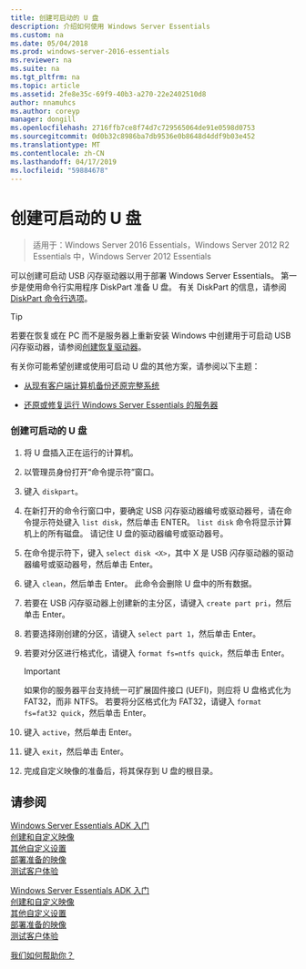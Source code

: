 ```yaml
---
title: 创建可启动的 U 盘
description: 介绍如何使用 Windows Server Essentials
ms.custom: na
ms.date: 05/04/2018
ms.prod: windows-server-2016-essentials
ms.reviewer: na
ms.suite: na
ms.tgt_pltfrm: na
ms.topic: article
ms.assetid: 2fe8e35c-69f9-40b3-a270-22e2402510d8
author: nnamuhcs
ms.author: coreyp
manager: dongill
ms.openlocfilehash: 2716ffb7ce8f74d7c729565064de91e0598d0753
ms.sourcegitcommit: 0d0b32c8986ba7db9536e0b8648d4ddf9b03e452
ms.translationtype: MT
ms.contentlocale: zh-CN
ms.lasthandoff: 04/17/2019
ms.locfileid: "59884678"
---
```

# <a name="create-a-bootable-usb-flash-drive"></a>创建可启动的 U 盘

>适用于：Windows Server 2016 Essentials，Windows Server 2012 R2 Essentials 中，Windows Server 2012 Essentials

可以创建可启动 USB 闪存驱动器以用于部署 Windows Server Essentials。 第一步是使用命令行实用程序 DiskPart 准备 U 盘。 有关 DiskPart 的信息，请参阅 [DiskPart 命令行选项](https://go.microsoft.com/fwlink/?LinkId=207073)。  


> [!TIP]
> 若要在恢复或在 PC 而不是服务器上重新安装 Windows 中创建用于可启动 USB 闪存驱动器，请参阅[创建恢复驱动器](https://support.microsoft.com/help/4026852/windows-create-a-recovery-drive)。
  
 有关你可能希望创建或使用可启动 U 盘的其他方案，请参阅以下主题：  
  
-   [从现有客户端计算机备份还原完整系统](../manage/restore-a-full-system-from-an-existing-client-computer-backup.md)  
  
-   [还原或修复运行 Windows Server Essentials 的服务器](../manage/restore-or-repair-your-server-running-windows-server-essentials.md)  

  
### <a name="to-create-a-bootable-usb-flash-drive"></a>创建可启动的 U 盘  
  
1.  将 U 盘插入正在运行的计算机。  
  
2.  以管理员身份打开“命令提示符”窗口。  
  
3.  键入 `diskpart`。  
  
4.  在新打开的命令行窗口中，要确定 USB 闪存驱动器编号或驱动器号，请在命令提示符处键入 `list disk`，然后单击 ENTER。 `list disk` 命令将显示计算机上的所有磁盘。 请记住 U 盘的驱动器编号或驱动器号。  
  
5.  在命令提示符下，键入 `select disk <X>`，其中 X 是 USB 闪存驱动器的驱动器编号或驱动器号，然后单击 Enter。  
  
6.  键入 `clean`，然后单击 Enter。 此命令会删除 U 盘中的所有数据。  
  
7.  若要在 USB 闪存驱动器上创建新的主分区，请键入 `create part pri`，然后单击 Enter。  
  
8.  若要选择刚创建的分区，请键入 `select part 1`，然后单击 Enter。  
  
9. 若要对分区进行格式化，请键入 `format fs=ntfs quick`，然后单击 Enter。  
  
    > [!IMPORTANT]
    >  如果你的服务器平台支持统一可扩展固件接口 (UEFI)，则应将 U 盘格式化为 FAT32，而非 NTFS。 若要将分区格式化为 FAT32，请键入 `format fs=fat32 quick`，然后单击 Enter。  
  
10. 键入 `active`，然后单击 Enter。  
  
11. 键入 `exit`，然后单击 Enter。  
  
12. 完成自定义映像的准备后，将其保存到 U 盘的根目录。  
  
## <a name="see-also"></a>请参阅  

 [Windows Server Essentials ADK 入门](Getting-Started-with-the-Windows-Server-Essentials-ADK.md)   
 [创建和自定义映像](Creating-and-Customizing-the-Image.md)   
 [其他自定义设置](Additional-Customizations.md)   
 [部署准备的映像](Preparing-the-Image-for-Deployment.md)   
 [测试客户体验](Testing-the-Customer-Experience.md)   

 [Windows Server Essentials ADK 入门](../install/Getting-Started-with-the-Windows-Server-Essentials-ADK.md)   
 [创建和自定义映像](../install/Creating-and-Customizing-the-Image.md)   
 [其他自定义设置](../install/Additional-Customizations.md)   
 [部署准备的映像](../install/Preparing-the-Image-for-Deployment.md)   
 [测试客户体验](../install/Testing-the-Customer-Experience.md)   

 [我们如何帮助你？](https://windows.microsoft.com/windows/support)
